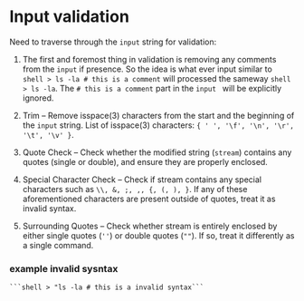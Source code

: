 # Input validation
Need to traverse through the ```input``` string for validation:

1. The first and foremost thing in validation is removing any comments from the ```input``` if presence. So the idea is what ever input similar to ``` shell > ls -la # this is a comment ``` will processed the sameway ``` shell > ls -la ```. The ``` # this is a comment ``` part in the ```input ``` will be explicitly ignored.

2. Trim – Remove isspace(3) characters from the start and the beginning of the ```input``` string. List of isspace(3) characters: ```{ ' ', '\f', '\n', '\r', '\t', '\v' }```.

3. Quote Check – Check whether the modified string (```stream```) contains any quotes (single or double), and ensure they are properly enclosed.

4. Special Character Check – Check if stream contains any special characters such as ```\\, &, ;, ,, {, (, ), }```. If any of these aforementioned characters are present outside of quotes, treat it as invalid syntax.

5. Surrounding Quotes – Check whether stream is entirely enclosed by either single quotes (```''```) or double quotes (```""```). If so, treat it differently as a single command.

### example invalid sysntax
	```shell > "ls -la # this is a invalid syntax```
